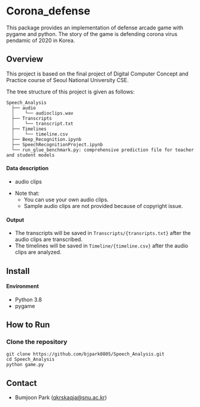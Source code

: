 # Corona_defense

This package provides an implementation of defense arcade game with pygame and python. 
The story of the game is defending corona virus pendamic of 2020 in Korea. 

## Overview

This project is based on the final project of Digital Computer Concept and Practice course of Seoul National University CSE.

The tree structure of this project is given as follows:

``` Unicode
Speech_Analysis
  ├── audio
  │    └── audioclips.wav 
  ├── Transcripts
  │    └── transcript.txt  
  ├── Timelines
  │    └── timeline.csv 
  ├── Beep_Recognition.ipynb
  ├── SpeechRecognitionProject.ipynb
  └── run_glue_benchmark.py: comprehensive prediction file for teacher and student models
```

#### Data description
- audio clips

* Note that: 
    * You can use your own audio clips.
    * Sample audio clips are not provided because of copyright issue.
   
#### Output
* The transcripts will be saved in `Transcripts/{transripts.txt}` after the audio clips are transcribed.
* The timelines will be saved in `Timeline/{timeline.csv}` after the audio clips are analyzed.

## Install

#### Environment 
* Python 3.8
* pygame

## How to Run

### Clone the repository

```
git clone https://github.com/bjpark0805/Speech_Analysis.git
cd Speech_Analysis
python game.py
```

## Contact

- Bumjoon Park (qkrskaqja@snu.ac.kr)
